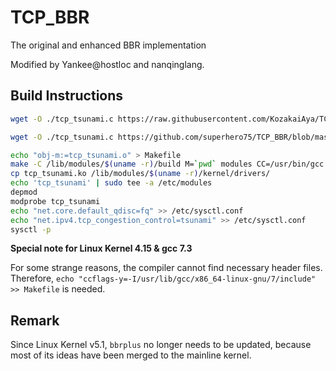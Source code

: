 # TCP_BBR
The original and enhanced BBR implementation

Modified by Yankee@hostloc and nanqinglang.

## Build Instructions

```Bash
wget -O ./tcp_tsunami.c https://raw.githubusercontent.com/KozakaiAya/TCP_BBR/master/Master/tcp_tsunami.c

wget -O ./tcp_tsunami.c https://github.com/superhero75/TCP_BBR/blob/master/v4.15/tcp_bbrplus.c

echo "obj-m:=tcp_tsunami.o" > Makefile
make -C /lib/modules/$(uname -r)/build M=`pwd` modules CC=/usr/bin/gcc
cp tcp_tsunami.ko /lib/modules/$(uname -r)/kernel/drivers/
echo 'tcp_tsunami' | sudo tee -a /etc/modules
depmod
modprobe tcp_tsunami
echo "net.core.default_qdisc=fq" >> /etc/sysctl.conf
echo "net.ipv4.tcp_congestion_control=tsunami" >> /etc/sysctl.conf
sysctl -p
```

**Special note for Linux Kernel 4.15 & gcc 7.3**

For some strange reasons, the compiler cannot find necessary header files. Therefore, ```echo "ccflags-y=-I/usr/lib/gcc/x86_64-linux-gnu/7/include" >> Makefile``` is needed.

## Remark

Since Linux Kernel v5.1, `bbrplus` no longer needs to be updated, because most of its ideas have been merged to the mainline kernel.
